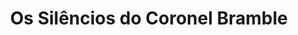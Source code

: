 ---
ref: sol-030-0049
title: "Os Silêncios do Coronel Bramble"
author_name: ["Lopes Alves"]
publisher: ["unknown publisher"]
year: "unknown date"
origin: ["Portugal"]
formats: ["book-cover"]
disciplines: ["graphic-design"]
tags:
layout: artifact
status: null
published: false
int_published: false
image_count:
date_added: 2023-06-16
batch:
---